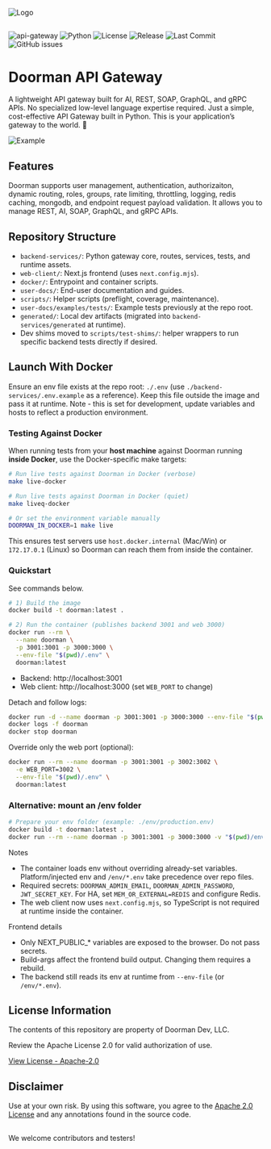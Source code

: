 
![Logo](https://i.ibb.co/VpDyBMnk/doorman-gateway-logo.png)

##

![api-gateway](https://img.shields.io/badge/API-Gateway-blue)
![Python](https://img.shields.io/badge/Python-3.10%2B-blue)
![License](https://img.shields.io/badge/license-Apache%202.0-green)
![Release](https://img.shields.io/badge/release-v1.0.0-brightgreen)
![Last Commit](https://img.shields.io/github/last-commit/apidoorman/doorman)
![GitHub issues](https://img.shields.io/github/issues/apidoorman/doorman)

##

# Doorman API Gateway
A lightweight API gateway built for AI, REST, SOAP, GraphQL, and gRPC APIs. No specialized low-level language expertise required. Just a simple, cost-effective API Gateway built in Python. This is your application’s gateway to the world. 🐍

![Example](https://i.ibb.co/jkwPWdnm/Image-9-26-25-at-10-12-PM.png)

## Features
Doorman supports user management, authentication, authorizaiton, dynamic routing, roles, groups, rate limiting, throttling, logging, redis caching, mongodb, and endpoint request payload validation. It allows you to manage REST, AI, SOAP, GraphQL, and gRPC APIs.

## Repository Structure
- `backend-services/`: Python gateway core, routes, services, tests, and runtime assets.
- `web-client/`: Next.js frontend (uses `next.config.mjs`).
- `docker/`: Entrypoint and container scripts.
- `user-docs/`: End-user documentation and guides.
- `scripts/`: Helper scripts (preflight, coverage, maintenance).
- `user-docs/examples/tests/`: Example tests previously at the repo root.
- `generated/`: Local dev artifacts (migrated into `backend-services/generated` at runtime).
- Dev shims moved to `scripts/test-shims/`: helper wrappers to run specific backend tests directly if desired.

## Launch With Docker
Ensure an env file exists at the repo root: `./.env` (use `./backend-services/.env.example` as a reference). Keep this file outside the image and pass it at runtime. Note - this is set for development, update variables and hosts to reflect a production environment.

### Testing Against Docker
When running tests from your **host machine** against Doorman running **inside Docker**, use the Docker-specific make targets:

```bash
# Run live tests against Doorman in Docker (verbose)
make live-docker

# Run live tests against Doorman in Docker (quiet)
make liveq-docker

# Or set the environment variable manually
DOORMAN_IN_DOCKER=1 make live
```

This ensures test servers use `host.docker.internal` (Mac/Win) or `172.17.0.1` (Linux) so Doorman can reach them from inside the container.

### Quickstart
See commands below.

```bash
# 1) Build the image
docker build -t doorman:latest .

# 2) Run the container (publishes backend 3001 and web 3000)
docker run --rm \
  --name doorman \
  -p 3001:3001 -p 3000:3000 \
  --env-file "$(pwd)/.env" \
  doorman:latest
```

- Backend: http://localhost:3001
- Web client: http://localhost:3000 (set `WEB_PORT` to change)

Detach and follow logs:

```bash
docker run -d --name doorman -p 3001:3001 -p 3000:3000 --env-file "$(pwd)/.env" doorman:latest
docker logs -f doorman
docker stop doorman
```

Override only the web port (optional):

```bash
docker run --rm --name doorman -p 3001:3001 -p 3002:3002 \
  -e WEB_PORT=3002 \
  --env-file "$(pwd)/.env" \
  doorman:latest
```

### Alternative: mount an /env folder

```bash
# Prepare your env folder (example: ./env/production.env)
docker build -t doorman:latest .
docker run --rm --name doorman -p 3001:3001 -p 3000:3000 -v "$(pwd)/env:/env:ro" doorman:latest
```

Notes
- The container loads env without overriding already-set variables. Platform/injected env and `/env/*.env` take precedence over repo files.
- Required secrets: `DOORMAN_ADMIN_EMAIL`, `DOORMAN_ADMIN_PASSWORD`, `JWT_SECRET_KEY`. For HA, set `MEM_OR_EXTERNAL=REDIS` and configure Redis.
 - The web client now uses `next.config.mjs`, so TypeScript is not required at runtime inside the container.

Frontend details
- Only NEXT_PUBLIC_* variables are exposed to the browser. Do not pass secrets.
- Build-args affect the frontend build output. Changing them requires a rebuild.
- The backend still reads its env at runtime from `--env-file` (or `/env/*.env`).

## License Information
The contents of this repository are property of Doorman Dev, LLC.

Review the Apache License 2.0 for valid authorization of use.

[View License - Apache-2.0](https://www.apache.org/licenses/LICENSE-2.0)


## Disclaimer
Use at your own risk. By using this software, you agree to the [Apache 2.0 License](https://www.apache.org/licenses/LICENSE-2.0) and any annotations found in the source code.

##

We welcome contributors and testers!

